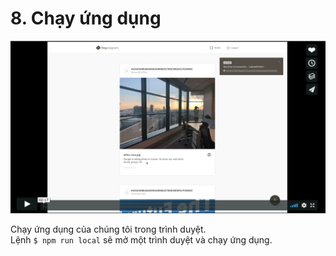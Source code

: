 # 8. Chạy ứng dụng

[![Video giới thiệu về Klaystagram](../../../bapp/tutorials/klaystagram/images/klaystagram-video-poster.png)](https://vimeo.com/327033594)

Chạy ứng dụng của chúng tôi trong trình duyệt.\
Lệnh `$ npm run local` sẽ mở một trình duyệt và chạy ứng dụng.
